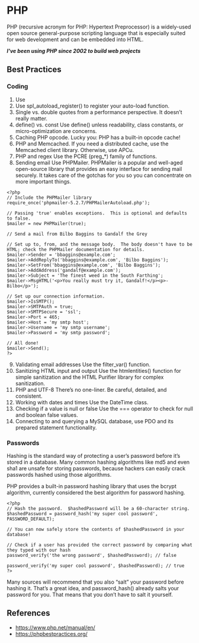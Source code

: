 # PHP

PHP (recursive acronym for PHP: Hypertext Preprocessor) is a widely-used open source general-purpose scripting language that is especially suited for web development and can be embedded into HTML.

***I've been using PHP since 2002 to build web projects***

## Best Practices

### Coding

1. Use <?php ?>
2. Use spl_autoload_register() to register your auto-load function.
3. Single vs. double quotes from a performance perspective. It doesn’t really matter.
4. define() vs. const Use define() unless readability, class constants, or micro-optimization are concerns.
5. Caching PHP opcode. Lucky you: PHP has a built-in opcode cache!
6. PHP and Memcached. If you need a distributed cache, use the Memcached client library. Otherwise, use APCu.
7. PHP and regex Use the PCRE (preg_*) family of functions.
8. Sending email Use PHPMailer. PHPMailer is a popular and well-aged open-source library that provides an easy interface for sending mail securely. It takes care of the gotchas for you so you can concentrate on more important things.

```
<?php
// Include the PHPMailer library
require_once('phpmailer-5.2.7/PHPMailerAutoload.php');
 
// Passing 'true' enables exceptions.  This is optional and defaults to false.
$mailer = new PHPMailer(true);
 
// Send a mail from Bilbo Baggins to Gandalf the Grey
 
// Set up to, from, and the message body.  The body doesn't have to be HTML; check the PHPMailer documentation for details.
$mailer->Sender = 'bbaggins@example.com';
$mailer->AddReplyTo('bbaggins@example.com', 'Bilbo Baggins');
$mailer->SetFrom('bbaggins@example.com', 'Bilbo Baggins');
$mailer->AddAddress('gandalf@example.com');
$mailer->Subject = 'The finest weed in the South Farthing';
$mailer->MsgHTML('<p>You really must try it, Gandalf!</p><p>-Bilbo</p>');
 
// Set up our connection information.
$mailer->IsSMTP();
$mailer->SMTPAuth = true;
$mailer->SMTPSecure = 'ssl';
$mailer->Port = 465;
$mailer->Host = 'my smtp host';
$mailer->Username = 'my smtp username';
$mailer->Password = 'my smtp password';
 
// All done!
$mailer->Send();
?>
```

9. Validating email addresses Use the filter_var() function.
10. Sanitizing HTML input and output Use the htmlentities() function for simple sanitization and the HTML Purifier library for complex sanitization.
11. PHP and UTF-8 There’s no one-liner. Be careful, detailed, and consistent.
12. Working with dates and times Use the DateTime class.
13. Checking if a value is null or false Use the === operator to check for null and boolean false values.
14. Connecting to and querying a MySQL database, use PDO and its prepared statement functionality.

### Passwords

Hashing is the standard way of protecting a user’s password before it’s stored in a database. Many common hashing algorithms like md5 and even sha1 are unsafe for storing passwords, because hackers can easily crack passwords hashed using those algorithms.

PHP provides a built-in password hashing library that uses the bcrypt algorithm, currently considered the best algorithm for password hashing.

```
<?php
// Hash the password.  $hashedPassword will be a 60-character string.
$hashedPassword = password_hash('my super cool password', PASSWORD_DEFAULT);
 
// You can now safely store the contents of $hashedPassword in your database!
 
// Check if a user has provided the correct password by comparing what they typed with our hash
password_verify('the wrong password', $hashedPassword); // false
 
password_verify('my super cool password', $hashedPassword); // true
?>
```

Many sources will recommend that you also “salt” your password before hashing it. That’s a great idea, and password_hash() already salts your password for you. That means that you don’t have to salt it yourself.

## References

- https://www.php.net/manual/en/
- https://phpbestpractices.org/
